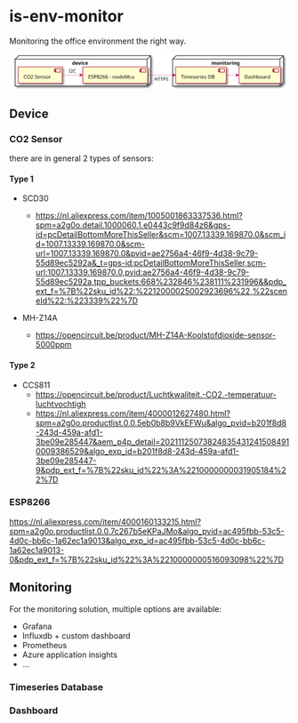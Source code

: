 # is-env-monitor
Monitoring the office environment the right way.

![](./plantuml.svg)

## Device
### CO2 Sensor
there are in general 2 types of sensors:
#### Type 1

* SCD30 
  * https://nl.aliexpress.com/item/1005001863337536.html?spm=a2g0o.detail.1000060.1.e0443c9f9d84z6&gps-id=pcDetailBottomMoreThisSeller&scm=1007.13339.169870.0&scm_id=1007.13339.169870.0&scm-url=1007.13339.169870.0&pvid=ae2756a4-46f9-4d38-9c79-55d89ec5292a&_t=gps-id:pcDetailBottomMoreThisSeller,scm-url:1007.13339.169870.0,pvid:ae2756a4-46f9-4d38-9c79-55d89ec5292a,tpp_buckets:668%232846%238111%231996&&pdp_ext_f=%7B%22sku_id%22:%2212000025002923696%22,%22sceneId%22:%223339%22%7D

* MH-Z14A
  * https://opencircuit.be/product/MH-Z14A-Koolstofdioxide-sensor-5000ppm

#### Type 2
* CCS811 
  * https://opencircuit.be/product/Luchtkwaliteit.-CO2.-temperatuur-luchtvochtigh
  * https://nl.aliexpress.com/item/4000012627480.html?spm=a2g0o.productlist.0.0.5eb0b8b9VkEFWu&algo_pvid=b201f8d8-243d-459a-afd1-3be09e285447&aem_p4p_detail=202111250738248354312415084910009386529&algo_exp_id=b201f8d8-243d-459a-afd1-3be09e285447-9&pdp_ext_f=%7B%22sku_id%22%3A%2210000000031905184%22%7D

### ESP8266
https://nl.aliexpress.com/item/4000160133215.html?spm=a2g0o.productlist.0.0.7c267b5eKPaJMo&algo_pvid=ac495fbb-53c5-4d0c-bb6c-1a62ec1a9013&algo_exp_id=ac495fbb-53c5-4d0c-bb6c-1a62ec1a9013-0&pdp_ext_f=%7B%22sku_id%22%3A%2210000000516093098%22%7D

## Monitoring
For the monitoring solution, multiple options are available:
* Grafana
* Influxdb + custom dashboard
* Prometheus
* Azure application insights
* ...
### Timeseries Database

### Dashboard
